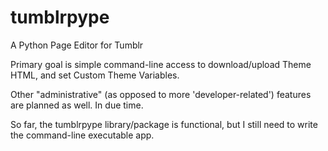 tumblrpype
==========

A Python Page Editor for Tumblr

Primary goal is simple command-line access to download/upload Theme HTML,
and set Custom Theme Variables.

Other "administrative" (as opposed to more 'developer-related') features are
planned as well.  In due time.

So far, the tumblrpype library/package is functional, but I still need to
write the command-line executable app.

